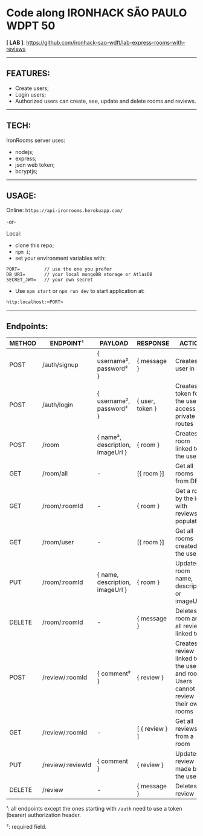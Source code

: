 # Code along IRONHACK SÃO PAULO WDPT 50

**[ LAB ]**: https://github.com/ironhack-sao-wdft/lab-express-rooms-with-reviews

---

## FEATURES:

- Create users;
- Login users;
- Authorized users can create, see, update and delete rooms and reviews.

---

## TECH:

IronRooms server uses:

- nodejs;
- express;
- json web token;
- bcryptjs;

---

## USAGE:

Online: `https://api-ironrooms.herokuapp.com/`

-or-

Local:

- clone this repo;
- `npm i`;
- set your environment variables with:

```
PORT=         // use the one you prefer
DB_URI=       // your local mongoDB storage or AtlasDB
SECRET_JWT=   // your own secret
```

- Use `npm start` or `npm run dev` to start application at:

```
http:localhost:<PORT>
```

---

## Endpoints:

| METHOD | ENDPOINT¹         | PAYLOAD                          | RESPONSE        | ACTION                                                                            |
| ------ | ----------------- | -------------------------------- | --------------- | --------------------------------------------------------------------------------- |
| POST   | /auth/signup      | { username², password² }         | { message }     | Creates a user in DB                                                              |
| POST   | /auth/login       | { username², password² }         | { user, token } | Creates a token for the user to access private routes                             |
| POST   | /room             | { name², description, imageUrl } | { room }        | Creates a room linked to the user                                                 |
| GET    | /room/all         | -                                | [{ room }]      | Get all rooms from DB                                                             |
| GET    | /room/:roomId     | -                                | { room }        | Get a room by the id with reviews populated                                       |
| GET    | /room/user        | -                                | [{ room }]      | Get all rooms created by the user                                                 |
| PUT    | /room/:roomId     | { name, description, imageUrl }  | { room }        | Updates a room name, description or imageUrl                                      |
| DELETE | /room/:roomId     | -                                | { message }     | Deletes a room and all reviews linked to it                                       |
| POST   | /review/:roomId   | { comment² }                     | { review }      | Creates a review linked to the user and room. Users cannot review their own rooms |
| GET    | /review/:roomId   | -                                | [ { review } ]  | Get all reviews from a room                                                       |
| PUT    | /review/:reviewId | { comment }                      | { review }      | Updates a review made by the user                                                 |
| DELETE | /review           | -                                | { message }     | Deletes a review                                                                  |

¹: all endpoints except the ones starting with `/auth` need to use a token (bearer) authorization header.

²: required field.
